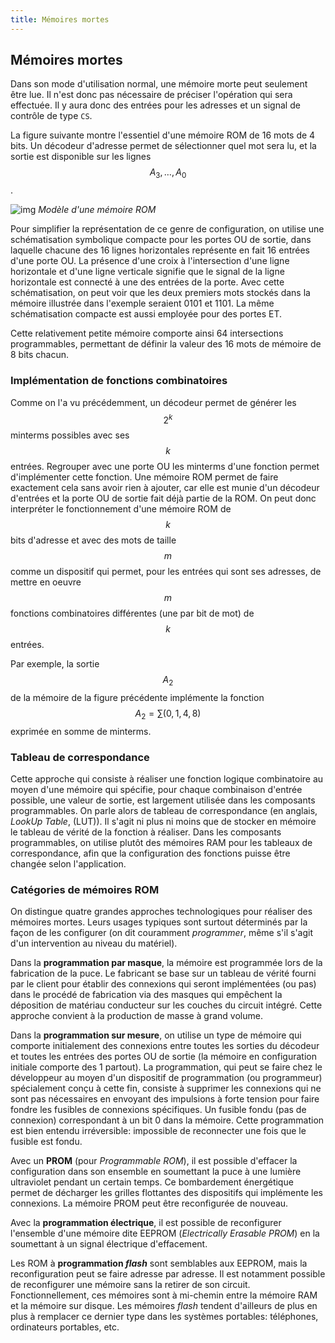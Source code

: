 ```yaml
---
title: Mémoires mortes
---
```


## Mémoires mortes

Dans son mode d'utilisation normal, une mémoire morte peut seulement
être lue. Il n'est donc pas nécessaire de préciser l'opération qui
sera effectuée. Il y aura donc des entrées pour les adresses et un
signal de contrôle de type `CS`.

La figure suivante montre l'essentiel d'une mémoire ROM de
16 mots de 4 bits. Un décodeur d'adresse permet de sélectionner quel
mot sera lu, et la sortie est disponible sur les lignes $$A_3, \ldots,
A_0$$. 

![img]({{site.baseurl}}/img/proto_rom1_prog.svg "Modèle d'une mémoire ROM")
*Modèle d'une mémoire ROM*

Pour simplifier la représentation de ce genre de configuration, on
utilise une schématisation symbolique compacte pour les portes OU de
sortie, dans laquelle chacune des 16 lignes horizontales représente en
fait 16 entrées d'une porte OU. La présence d'une croix à
l'intersection d'une ligne horizontale et d'une ligne verticale
signifie que le signal de la ligne horizontale est connecté à une des
entrées de la porte.  Avec cette schématisation, on peut voir que les
deux premiers mots stockés dans la mémoire illustrée dans l'exemple
seraient 0101 et 1101. La même schématisation compacte est aussi
employée pour des portes ET.

Cette relativement petite mémoire comporte ainsi 64 intersections
programmables, permettant de définir la valeur des 16 mots de mémoire
de 8 bits chacun.


### Implémentation de fonctions combinatoires

Comme on l'a vu précédemment, un décodeur permet de
générer les $$2^k$$ minterms possibles avec ses $$k$$
entrées. Regrouper avec une porte OU les minterms d'une
fonction permet d'implémenter cette fonction. Une mémoire ROM permet
de faire exactement cela sans avoir rien à ajouter, car elle est munie
d'un décodeur d'entrées et la porte OU de sortie fait déjà partie de
la ROM. On peut donc interpréter le fonctionnement d'une mémoire ROM
de $$k$$ bits d'adresse et avec des mots de taille $$m$$ comme un
dispositif qui permet, pour les entrées qui sont ses adresses, de
mettre en oeuvre $$m$$ fonctions combinatoires différentes (une par
bit de mot) de $$k$$ entrées.

Par exemple, la sortie $$A_2$$ de la mémoire de la figure
précédente implémente la fonction $$ A_2 = \sum (0,1,4,8) $$
exprimée en somme de minterms.


### Tableau de correspondance

Cette approche qui consiste à réaliser une fonction logique
combinatoire au moyen d'une mémoire qui spécifie, pour chaque
combinaison d'entrée possible, une valeur de sortie, est largement
utilisée dans les composants programmables. On parle alors de tableau
de correspondance (en anglais, *LookUp Table*, (LUT)). Il s'agit ni
plus ni moins que de stocker en mémoire le tableau de vérité de la
fonction à réaliser. Dans les composants programmables, on utilise
plutôt des mémoires RAM pour les tableaux de correspondance, afin que
la configuration des fonctions puisse être changée selon
l'application.

### Catégories de mémoires ROM

On distingue quatre grandes approches technologiques pour réaliser des
mémoires mortes. Leurs usages typiques sont surtout déterminés par la
façon de les configurer (on dit couramment *programmer*, même s'il
s'agit d'un intervention au niveau du matériel).

Dans la **programmation par masque**, la mémoire est programmée lors
de la fabrication de la puce. Le fabricant se base sur un tableau de
vérité fourni par le client pour établir des connexions qui seront
implémentées (ou pas) dans le procédé de fabrication via des masques
qui empêchent la déposition de matériau conducteur sur les couches du
circuit intégré.  Cette approche convient à la production de masse à
grand volume.

Dans la **programmation sur mesure**, on utilise un type de mémoire
qui comporte initialement des connexions entre toutes les sorties du
décodeur et toutes les entrées des portes OU de sortie (la mémoire en
configuration initiale comporte des 1 partout). La programmation, qui
peut se faire chez le développeur au moyen d'un dispositif de
programmation (ou programmeur) spécialement conçu à cette fin,
consiste à supprimer les connexions qui ne sont pas nécessaires en
envoyant des impulsions à forte tension pour faire fondre les fusibles
de connexions spécifiques. Un fusible fondu (pas de connexion)
correspondant à un bit 0 dans la mémoire. Cette programmation est
bien entendu irréversible: impossible de reconnecter une fois que le
fusible est fondu.

Avec un **PROM** (pour *Programmable ROM*), il est possible d'effacer la
configuration dans son ensemble en soumettant la puce à une lumière
ultraviolet pendant un certain temps. Ce bombardement énergétique
permet de décharger les grilles flottantes des dispositifs qui
implémente les connexions. La mémoire PROM peut être reconfigurée de
nouveau.

Avec la **programmation électrique**, il est possible de reconfigurer
l'ensemble d'une mémoire dite EEPROM (*Electrically Erasable PROM*)
en la soumettant à un signal électrique d'effacement. 

Les ROM à **programmation *flash*** sont semblables aux EEPROM, mais la
reconfiguration peut se faire adresse par adresse.  Il est notamment
possible de reconfigurer une mémoire sans la retirer de son circuit.
Fonctionnellement, ces mémoires sont à mi-chemin entre la mémoire RAM
et la mémoire sur disque. Les mémoires *flash* tendent d'ailleurs de
plus en plus à remplacer ce dernier type dans les systèmes portables:
téléphones, ordinateurs portables, etc.

